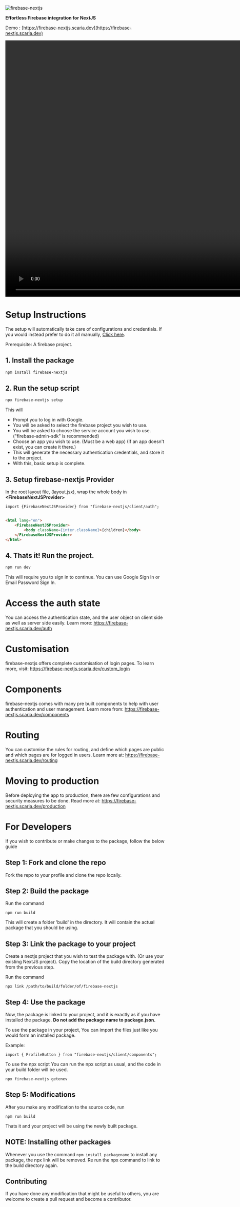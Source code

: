 
![firebase-nextjs](https://github.com/NirmalScaria/nextfirejs/assets/46727865/48e2f4e1-318c-4877-97a8-df1c6e21604c)

**Effortless Firebase integration for NextJS**

Demo : [https://firebase-nextjs.scaria.dev](https://firebase-nextjs.scaria.dev)

<video src="https://github.com/user-attachments/assets/12f4429e-6b1d-4869-914a-d3513c681bed" height="800px"> </video>


# Setup Instructions

The setup will automatically take care of configurations and credentials. If you would instead prefer to do it all manually, [Click here](#manual-installation).

Prerequisite: A firebase project.

## 1. Install the package
```bash
npm install firebase-nextjs
```

## 2. Run the setup script
```bash
npx firebase-nextjs setup
```

This will
- Prompt you to log in with Google.
- You will be asked to select the firebase project you wish to use.
- You will be asked to choose the service account you wish to use. ("firebase-admin-sdk" is recommended)
- Choose an app you wish to use. (Must be a web app) (If an app doesn't exist, you can create it there.)
- This will generate the necessary authentication credentials, and store it to the project.
- With this, basic setup is complete.

## 3. Setup firebase-nextjs Provider

In the root layout file, (layout.jsx), wrap the whole body in **\<FirebaseNextJSProvider\>**

```html
import {FirebaseNextJSProvider} from "firebase-nextjs/client/auth";


<html lang="en">
    <FirebaseNextJSProvider>
        <body className={inter.className}>{children}</body>
    </FirebaseNextJSProvider>
</html>
```

## 4. Thats it! Run the project.

```bash
npm run dev
```

This will require you to sign in to continue. You can use Google Sign In or Email Password Sign In.

# Access the auth state

You can access the authentication state, and the user object on client side as well as server side easily. Learn more:
https://firebase-nextjs.scaria.dev/auth

# Customisation

firebase-nextjs offers complete customisation of login pages. To learn more, visit:
https://firebase-nextjs.scaria.dev/custom_login

# Components

firebase-nextjs comes with many pre built components to help with user authentication and user management. Learn more from:
https://firebase-nextjs.scaria.dev/components

# Routing

You can customise the rules for routing, and define which pages are public and which pages are for logged in users. Learn more at:
https://firebase-nextjs.scaria.dev/routing

# Moving to production

Before deploying the app to production, there are few configurations and security measures to be done. Read more at:
https://firebase-nextjs.scaria.dev/production

# For Developers

If you wish to contribute or make changes to the package, follow the below guide

## Step 1: Fork and clone the repo

Fork the repo to your profile and clone the repo locally.

## Step 2: Build the package

Run the command

```
npm run build
```

This will create a folder 'build' in the directory. It will contain the actual package that you should be using.

## Step 3: Link the package to your project

Create a nextjs project that you wish to test the package with. (Or use your existing NextJS project). Copy the location of the build directory generated from the previous step.

Run the command
```
npx link /path/to/build/folder/of/firebase-nextjs
```

## Step 4: Use the package

Now, the package is linked to your project, and it is exactly as if you have installed the package. **Do not add the package name to package.json.**

To use the package in your project,
You can import the files just like you would form an installed package.

Example:
```
import { ProfileButton } from "firebase-nextjs/client/components";
```

To use the npx script
You can run the npx script as usual, and the code in your build folder will be used.
```
npx firebase-nextjs getenev
```

## Step 5: Modifications

After you make any modification to the source code, run 
```
npm run build
```
Thats it and your project will be using the newly built package.

## NOTE: Installing other packages

Whenever you use the command `npm install packagename` to install any package, the npx link will be removed.
Re run the npx command to link to the build directory again.

## Contributing

If you have done any modification that might be useful to others, you are welcome to create a pull request and become a contributor.

















